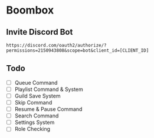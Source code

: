 # Boombox

## Invite Discord Bot

```
https://discord.com/oauth2/authorize/?permissions=2150943808&scope=bot&client_id=[CLIENT_ID]
```

## Todo

-   [ ] Queue Command
-   [ ] Playlist Command & System
-   [ ] Guild Save System
-   [ ] Skip Command
-   [ ] Resume & Pause Command
-   [ ] Search Command
-   [ ] Settings System
-   [ ] Role Checking
